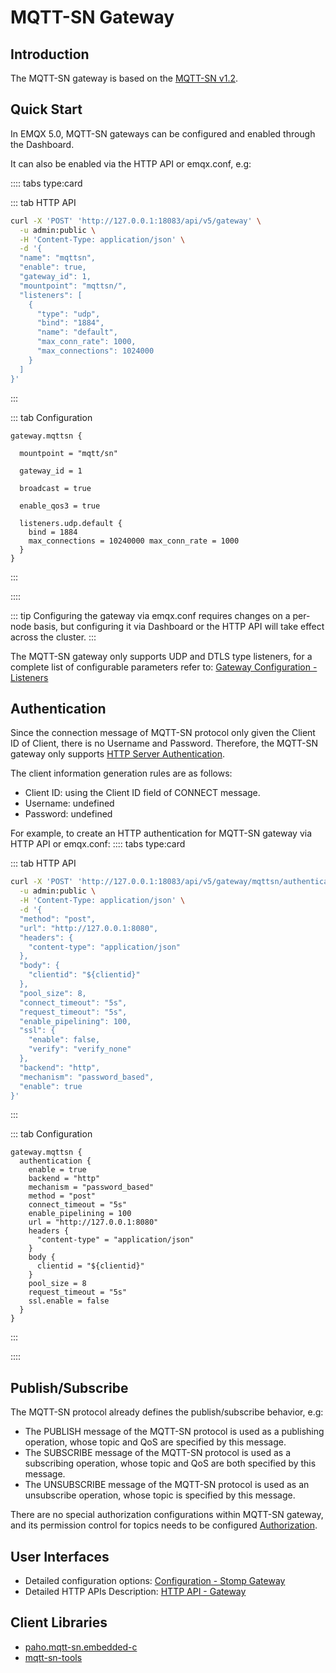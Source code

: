 # MQTT-SN Gateway

## Introduction

The MQTT-SN gateway is based on the [MQTT-SN v1.2](https://www.oasis-open.org/committees/download.php/66091/MQTT-SN_spec_v1.2.pdf).

## Quick Start

In EMQX 5.0, MQTT-SN gateways can be configured and enabled through the Dashboard.

It can also be enabled via the HTTP API or emqx.conf, e.g:

:::: tabs type:card

::: tab HTTP API

```bash
curl -X 'POST' 'http://127.0.0.1:18083/api/v5/gateway' \
  -u admin:public \
  -H 'Content-Type: application/json' \
  -d '{
  "name": "mqttsn",
  "enable": true,
  "gateway_id": 1,
  "mountpoint": "mqttsn/",
  "listeners": [
    {
      "type": "udp",
      "bind": "1884",
      "name": "default",
      "max_conn_rate": 1000,
      "max_connections": 1024000
    }
  ]
}'
```
:::

::: tab Configuration

```properties
gateway.mqttsn {

  mountpoint = "mqtt/sn"

  gateway_id = 1

  broadcast = true

  enable_qos3 = true

  listeners.udp.default {
    bind = 1884
    max_connections = 10240000 max_conn_rate = 1000
  }
}
```
:::

::::


::: tip
Configuring the gateway via emqx.conf requires changes on a per-node basis, but configuring it via Dashboard or the HTTP API will take effect across the cluster.
:::

The MQTT-SN gateway only supports UDP and DTLS type listeners, for a complete list of configurable parameters refer to: [Gateway Configuration - Listeners](../configuration/configuration-manual.md)

## Authentication

Since the connection message of MQTT-SN protocol only given the Client ID of Client, there is no Username and Password. Therefore, the MQTT-SN gateway only supports [HTTP Server Authentication](../access-control/authn/http.md).

The client information generation rules are as follows:
- Client ID: using the Client ID field of CONNECT message.
- Username: undefined
- Password: undefined

For example, to create an HTTP authentication for MQTT-SN gateway via HTTP API or emqx.conf:
:::: tabs type:card

::: tab HTTP API

```bash
curl -X 'POST' 'http://127.0.0.1:18083/api/v5/gateway/mqttsn/authentication' \
  -u admin:public \
  -H 'Content-Type: application/json' \
  -d '{
  "method": "post",
  "url": "http://127.0.0.1:8080",
  "headers": {
    "content-type": "application/json"
  },
  "body": {
    "clientid": "${clientid}"
  },
  "pool_size": 8,
  "connect_timeout": "5s",
  "request_timeout": "5s",
  "enable_pipelining": 100,
  "ssl": {
    "enable": false,
    "verify": "verify_none"
  },
  "backend": "http",
  "mechanism": "password_based",
  "enable": true
}'
```
:::

::: tab Configuration

```properties
gateway.mqttsn {
  authentication {
    enable = true
    backend = "http"
    mechanism = "password_based"
    method = "post"
    connect_timeout = "5s"
    enable_pipelining = 100
    url = "http://127.0.0.1:8080"
    headers {
      "content-type" = "application/json"
    }
    body {
      clientid = "${clientid}"
    }
    pool_size = 8
    request_timeout = "5s"
    ssl.enable = false
  }
}
```
:::

::::


## Publish/Subscribe

The MQTT-SN protocol already defines the publish/subscribe behavior, e.g:
- The PUBLISH message of the MQTT-SN protocol is used as a publishing operation, whose topic and QoS are specified by this message.
- The SUBSCRIBE message of the MQTT-SN protocol is used as a subscribing operation, whose topic and QoS are both specified by this message.
- The UNSUBSCRIBE message of the MQTT-SN protocol is used as an unsubscribe operation, whose topic is specified by this message.

There are no special authorization configurations within MQTT-SN gateway, and its permission control for topics needs to be configured [Authorization](../access-control/authz/authz.md).

## User Interfaces

- Detailed configuration options: [Configuration - Stomp Gateway](../configuration/configuration-manual.md)
- Detailed HTTP APIs Description: [HTTP API - Gateway](../admin/api.md)

## Client Libraries

- [paho.mqtt-sn.embedded-c](https://github.com/eclipse/paho.mqtt-sn.embedded-c)
- [mqtt-sn-tools](https://github.com/njh/mqtt-sn-tools)
